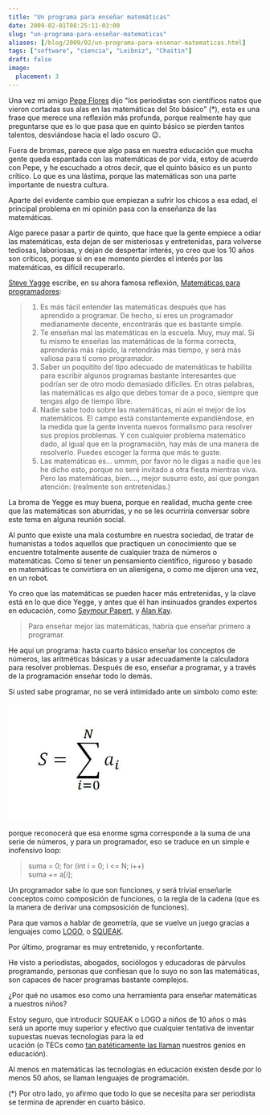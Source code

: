 ```yaml
---
title: "Un programa para enseñar matemáticas"
date: 2009-02-01T08:25:11-03:00
slug: "un-programa-para-enseñar-matematicas"
aliases: [/blog/2009/02/un-programa-para-ensenar-matematicas.html]
tags: ["software", "ciencia", "Leibniz", "Chaitin"]
draft: false
image:
  placement: 3
---
```


Una vez mi amigo [Pepe Flores](http://www.newtenberg.com/560/article-68138.html) dijo "los
periodistas son científicos natos que vieron cortadas sus alas en las
matemáticas del 5to básico" (\*), esta es una frase que merece una
reflexión más profunda, porque realmente hay que preguntarse que es lo
que pasa que en quinto básico se pierden tantos talentos, desviándose
hacia el lado oscuro :wink:.

Fuera de bromas, parece que algo pasa en nuestra educación que mucha
gente queda espantada con las matemáticas de por vida, estoy de acuerdo
con Pepe, y he escuchado a otros decir, que el quinto básico es un punto
crítico. Lo que es una lástima, porque las matemáticas son una parte
importante de nuestra cultura.

Aparte del evidente cambio que empiezan a sufrir los chicos a esa edad,
el principal problema en mi opinión pasa con la enseñanza de las
matemáticas.

Algo parece pasar a partir de quinto, que hace que la gente empiece a
odiar las matemáticas, esta dejan de ser misteriosas y entretenidas,
para volverse tediosas, laboriosas, y dejan de despertar interés, yo
creo que los 10 años son críticos, porque si en ese momento pierdes el
interés por las matemáticas, es difícil recuperarlo.

[Steve Yagge](http://steve-yegge.blogspot.com/) escribe, en su ahora
famosa reflexión, [Matemáticas para programadores](http://steve-yegge.blogspot.com/2006/03/math-for-programmers.html):

> 1.  Es más fácil entender las matemáticas después que has aprendido a
>     programar. De hecho, si eres un programador medianamente decente,
>     encontrarás que es bastante simple.
> 2.  Te enseñan mal las matemáticas en la escuela. Muy, muy mal. Si tu
>     mismo te enseñas las matemáticas de la forma correcta, aprenderás
>     más rápido, la retendrás más tiempo, y será más valiosa para tí
>     como programador.
> 3.  Saber un poquitito del tipo adecuado de matemáticas te habilita
>     para escribir algunos programas bastante interesantes que podrían
>     ser de otro modo demasiado difíciles. En otras palabras, las
>     matemáticas es algo que debes tomar de a poco, siempre que tengas
>     algo de tiempo libre.
> 4.  Nadie sabe todo sobre las matemáticas, ni aún el mejor de los
>     matemáticos. El campo está constantemente expandiéndose, en la
>     medida que la gente inventa nuevos formalismo para resolver sus
>     propios problemas. Y con cualquier problema matemático dado, al
>     igual que en la programación, hay más de una manera de resolverlo.
>     Puedes escoger la forma que más te guste.
> 5.  Las matemáticas es\... ummm, por favor no le digas a nadie que les
>     he dicho esto, porque no seré invitado a otra fiesta mientras
>     viva. Pero las matemáticas, bien\...., mejor susurro esto, así que
>     pongan atención: (realmente son entretenidas.)

La broma de Yegge es muy buena, porque en realidad, mucha gente cree que
las matemáticas son aburridas, y no se les ocurriría conversar sobre
este tema en alguna reunión social.

Al punto que existe una mala costumbre en nuestra sociedad, de tratar de
humanistas a todos aquellos que practiquen un conocimiento que se
encuentre totalmente ausente de cualquier traza de números o
matemáticas. Como si tener un pensamiento científico, riguroso y basado
en matemáticas te convirtiera en un alienígena, o como me dijeron una
vez, en un robot.

Yo creo que las matemáticas se pueden hacer más entretenidas, y la clave
está en lo que dice Yegge, y antes que él han insinuados grandes
expertos en educación, como [Seymour Papert](http://es.wikipedia.org/wiki/Seymour_Papert), y [Alan Kay](http://es.wikipedia.org/wiki/Alan_Kay).

> Para enseñar mejor las matemáticas, habría que enseñar primero a
> programar.

He aquí un programa: hasta cuarto básico enseñar los conceptos de
números, las aritméticas básicas y a usar adecuadamente la calculadora
para resolver problemas. Después de eso, enseñar a programar, y a través
de la programación enseñar todo lo demás.

Si usted sabe programar, no se verá intimidado ante un símbolo como
este:

![sumatoria.JPG](sumatoria.jpg)

porque reconocerá que esa enorme sgma corresponde a la suma de una serie
de números, y para un programador, eso se traduce en un simple e
inofensivo loop:

> suma = 0; for (int i = 0; i \<= N; i++)\
> suma += a\[i\];

Un programador sabe lo que son funciones, y será trivial enseñarle
conceptos como composición de funciones, o la regla de la cadena (que es
la manera de derivar una compsosición de funciones).

Para que vamos a hablar de geometría, que se vuelve un juego gracias a
lenguajes como [LOGO](http://logothings.wikispaces.com/), o
[SQUEAK](http://www.squeak.org/).

Por último, programar es muy entretenido, y reconfortante.

He visto a periodistas, abogados, sociólogos y educadoras de párvulos
programando, personas que confiesan que lo suyo no son las matemáticas,
son capaces de hacer programas bastante complejos.

¿Por qué no usamos eso como una herramienta para enseñar matemáticas a
nuestros niños?

Estoy seguro, que introducir SQUEAK o LOGO a niños de 10 años o más será
un aporte muy superior y efectivo que cualquier tentativa de inventar
supuestas nuevas tecnologías para la ed\
ucación (o TECs como [tan patéticamente las
llaman](http://www.lnds.net/2009/01/tec.html) nuestros genios en
educación).

Al menos en matemáticas las tecnologías en educación existen desde por
lo menos 50 años, se llaman lenguajes de programación.

(\*) Por otro lado, yo afirmo que todo lo que se necesita para ser
periodista se termina de aprender en cuarto básico.
